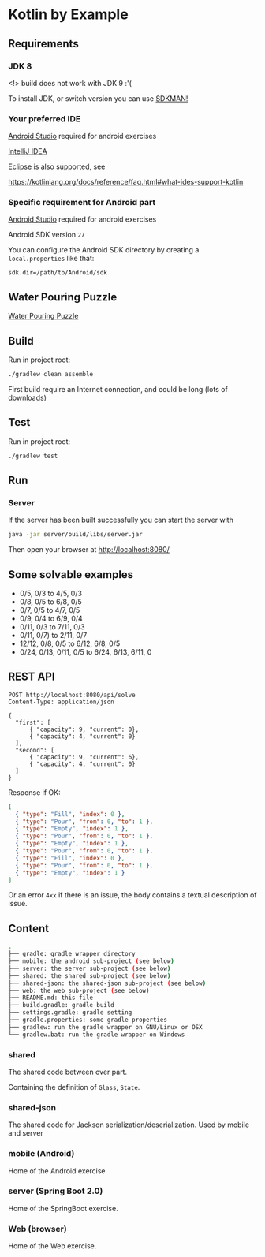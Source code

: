 Kotlin by Example
===

Requirements
---

### JDK 8
  
<!> build does not work with JDK 9 :'(

To install JDK, or switch version you can use [SDKMAN!](http://sdkman.io/)
  
### Your preferred IDE
 
[Android Studio](https://developer.android.com/studio/index.html) required for android exercises

[IntelliJ IDEA](https://www.jetbrains.com/idea/)

[Eclipse](http://www.eclipse.org/) is also supported, [see](https://kotlinlang.org/docs/tutorials/getting-started-eclipse.html)

<https://kotlinlang.org/docs/reference/faq.html#what-ides-support-kotlin>

### Specific requirement for Android part

[Android Studio](https://developer.android.com/studio/index.html) required for android exercises

Android SDK version `27`

You can configure the Android SDK directory by creating a `local.properties` like that:

```properties
sdk.dir=/path/to/Android/sdk
```

Water Pouring Puzzle
---

[Water Pouring Puzzle](https://en.wikipedia.org/wiki/Water_pouring_puzzle)

Build
---

Run in project root:

```bash
./gradlew clean assemble

```

First build require an Internet connection, and could be long (lots of downloads)

Test
---

Run in project root:

```bash
./gradlew test

```

Run
---

### Server

If the server has been built successfully you can start the server with

```bash
java -jar server/build/libs/server.jar
```

Then open your browser at <http://localhost:8080/>

Some solvable examples
---

+ 0/5, 0/3 to 4/5, 0/3
+ 0/8, 0/5 to 6/8, 0/5
+ 0/7, 0/5 to 4/7, 0/5
+ 0/9, 0/4 to 6/9, 0/4
+ 0/11, 0/3 to 7/11, 0/3
+ 0/11, 0/7) to 2/11, 0/7
+ 12/12, 0/8, 0/5 to 6/12, 6/8, 0/5
+ 0/24, 0/13, 0/11, 0/5 to 6/24, 6/13, 6/11, 0

REST API
---

```
POST http://localhost:8080/api/solve
Content-Type: application/json

{
  "first": [
      { "capacity": 9, "current": 0},
      { "capacity": 4, "current": 0}
  ],
  "second": [
      { "capacity": 9, "current": 6},
      { "capacity": 4, "current": 0}
  ]
}
```

Response if OK:

```json
[
  { "type": "Fill", "index": 0 },
  { "type": "Pour", "from": 0, "to": 1 },
  { "type": "Empty", "index": 1 },
  { "type": "Pour", "from": 0, "to": 1 },
  { "type": "Empty", "index": 1 },
  { "type": "Pour", "from": 0, "to": 1 },
  { "type": "Fill", "index": 0 },
  { "type": "Pour", "from": 0, "to": 1 },
  { "type": "Empty", "index": 1 }
]
```

Or an error `4xx` if there is an issue, the body contains a textual description of issue.

Content
---

```bash
.
├── gradle: gradle wrapper directory
├── mobile: the android sub-project (see below)
├── server: the server sub-project (see below)
├── shared: the shared sub-project (see below)
├── shared-json: the shared-json sub-project (see below)
├── web: the web sub-project (see below) 
├── README.md: this file
├── build.gradle: gradle build
├── settings.gradle: gradle setting
├── gradle.properties: some gradle properties
├── gradlew: run the gradle wrapper on GNU/Linux or OSX
└── gradlew.bat: run the gradle wrapper on Windows
```

### shared

The shared code between over part.

Containing the definition of `Glass`, `State`.

### shared-json

The shared code for Jackson serialization/deserialization.
Used by mobile and server

### mobile (Android)

Home of the Android exercise

### server (Spring Boot 2.0)

Home of the SpringBoot exercise.

### Web (browser)

Home of the Web exercise.